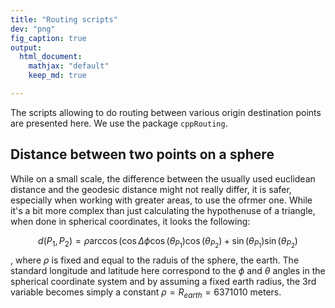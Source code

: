 ```yaml
---
title: "Routing scripts"
dev: "png"
fig_caption: true
output: 
  html_document:
    mathjax: "default"
    keep_md: true

---
```




The scripts allowing to do routing between various origin destination points are presented here. We use the package `cppRouting`. 

## Distance between two points on a sphere

While on a small scale, the difference between the usually used euclidean distance and the geodesic distance might not really differ, it is safer, especially when working with greater areas, to use the ofrmer one. While it's a bit more complex than just calculating the hypothenuse of a triangle, when done in spherical coordinates, it looks the following:

$$d(P_1,P_2)=\rho\arccos(\cos\Delta\phi\cos(\theta_{P_1})\cos(\theta_{P_2})+\sin(\theta_{P_1})\sin(\theta_{P_2})$$, where $\rho$ is fixed and equal to the raduis of the sphere, the earth. The standard longitude and latitude here correspond to the $\phi$ and $\theta$ angles in the spherical coordinate system and by assuming a fixed earth radius, the 3rd variable becomes simply a constant $\rho = R_{earth} = 6371010$ meters. 
